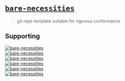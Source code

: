 # [`bare-necessities`](#)

>  git repo template suitable for rigorous conformance  


## Supporting

[![bare-necessities](https://img.shields.io/static/v1?label=&message=bare-necessities&color=%23ebeeef&logo=editorconfig&logoColor=blue)](#) <br />
[![bare-necessities](https://img.shields.io/static/v1?label=&message=bare-necessities&color=%23ebeeef&logo=nixos&logoColor=blue)](#) <br />
[![bare-necessities](https://img.shields.io/static/v1?label=&message=bare-necessities&color=%23ebeeef&logo=rust&logoColor=blue)](#) <br />
[![bare-necessities](https://img.shields.io/static/v1?label=&message=bare-necessities&color=%23ebeeef&logo=solidity&logoColor=blue)](#) <br />
[![bare-necessities](https://img.shields.io/static/v1?label=&message=bare-necessities&color=%23ebeeef&logo=gnu&logoColor=blue)](#) <br />
[![bare-necessities](https://img.shields.io/static/v1?label=&message=bare-necessities&color=%23ebeeef&logo=visualstudiocode&logoColor=blue)](#)


